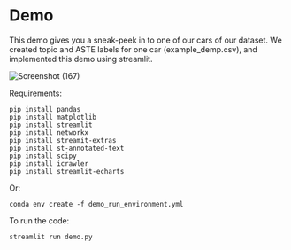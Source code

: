 # Demo
This demo gives you a sneak-peek in to one of our cars of our dataset. We created topic and ASTE labels for one car (example_demp.csv), and implemented this demo using streamlit.

![Screenshot (167)](https://github.com/user-attachments/assets/e083d459-0a4a-46d9-bb4b-7073d7e55a02)


Requirements:
```
pip install pandas
pip install matplotlib
pip install streamlit
pip install networkx
pip install streamit-extras
pip install st-annotated-text
pip install scipy
pip install icrawler
pip install streamlit-echarts
```
Or:

```
conda env create -f demo_run_environment.yml

```
To run the code:

```
streamlit run demo.py

```
